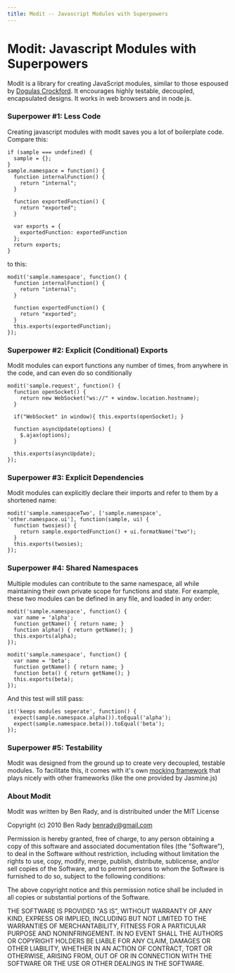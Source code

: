 ```yaml
---
title: Modit -- Javascript Modules with Superpowers
---
```


# Modit: Javascript Modules with Superpowers

Modit is a library for creating JavaScript modules, similar to those espoused by [Dogulas Crockford](http://javascript.crockford.com/style2.html). It encourages highly testable, decoupled, encapsulated designs. It works in web browsers and in node.js.

### Superpower #1: Less Code

Creating javascript modules with modit saves you a lot of boilerplate code. Compare this:

    if (sample === undefined) {
      sample = {};
    }
    sample.namespace = function() {
      function internalFunction() {
        return "internal";
      }
    
      function exportedFunction() {
        return "exported";
      }
      
      var exports = {
        exportedFunction: exportedFunction
      };
      return exports;
    }

to this:

    modit('sample.namespace', function() {
      function internalFunction() {
        return "internal";
      }
    
      function exportedFunction() {
        return "exported";
      }
      this.exports(exportedFunction);
    });

### Superpower #2: Explicit (Conditional) Exports

Modit modules can export functions any number of times, from anywhere in the code, and can even do so conditionally

    modit('sample.request', function() {
      function openSocket() {
        return new WebSocket("ws://" + window.location.hostname);
      }
    
      if("WebSocket" in window){ this.exports(openSocket); }
    
      function asyncUpdate(options) {
        $.ajax(options);
      }
    
      this.exports(asyncUpdate);
    });

### Superpower #3: Explicit Dependencies

Modit modules can explicitly declare their imports and refer to them by a shortened name:

    modit('sample.namespaceTwo', ['sample.namespace', 'other.namespace.ui'], function(sample, ui) {
      function twosies() {
        return sample.exportedFunction() + ui.formatName("two");
      }
      this.exports(twosies);
    });

### Superpower #4: Shared Namespaces

Multiple modules can contribute to the same namespace, all while maintaining their own private scope for functions and state. For example, these two modules can be defined in any file, and loaded in any order:

    modit('sample.namespace', function() {
      var name = 'alpha';
      function getName() { return name; }
      function alpha() { return getName(); }
      this.exports(alpha);
    });
    
    modit('sample.namespace', function() {
      var name = 'beta';
      function getName() { return name; }
      function beta() { return getName(); }
      this.exports(beta);
    });

And this test will still pass:

    it('keeps modules seperate', function() {
      expect(sample.namespace.alpha()).toEqual('alpha');
      expect(sample.namespace.beta()).toEqual('beta');
    });

### Superpower #5: Testability

Modit was designed from the ground up to create very decoupled, testable modules. To facilitate this, it comes with it's own [mocking framework](http://github.com/benrady/modit/blob/master/spec/moditTestSpec.js) that plays nicely with other frameworks (like the one provided by Jasmine.js)

### About Modit

Modit was written by Ben Rady, and is distribuited under the MIT License

Copyright (c) 2010 Ben Rady <benrady@gmail.com>

Permission is hereby granted, free of charge, to any person obtaining a copy
of this software and associated documentation files (the "Software"), to deal
in the Software without restriction, including without limitation the rights
to use, copy, modify, merge, publish, distribute, sublicense, and/or sell
copies of the Software, and to permit persons to whom the Software is
furnished to do so, subject to the following conditions:

The above copyright notice and this permission notice shall be included in
all copies or substantial portions of the Software.

THE SOFTWARE IS PROVIDED "AS IS", WITHOUT WARRANTY OF ANY KIND, EXPRESS OR
IMPLIED, INCLUDING BUT NOT LIMITED TO THE WARRANTIES OF MERCHANTABILITY,
FITNESS FOR A PARTICULAR PURPOSE AND NONINFRINGEMENT. IN NO EVENT SHALL THE
AUTHORS OR COPYRIGHT HOLDERS BE LIABLE FOR ANY CLAIM, DAMAGES OR OTHER
LIABILITY, WHETHER IN AN ACTION OF CONTRACT, TORT OR OTHERWISE, ARISING FROM,
OUT OF OR IN CONNECTION WITH THE SOFTWARE OR THE USE OR OTHER DEALINGS IN
THE SOFTWARE.

